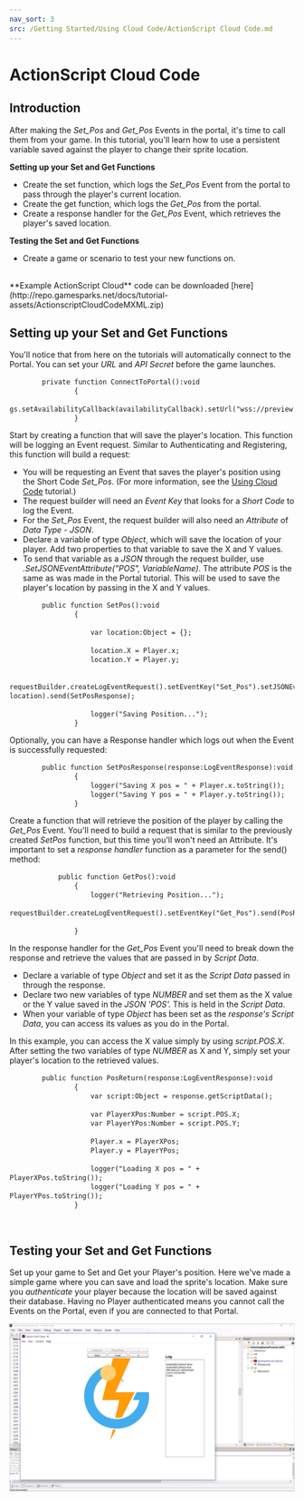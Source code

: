 ```yaml
---
nav_sort: 3
src: /Getting Started/Using Cloud Code/ActionScript Cloud Code.md
---
```


# ActionScript Cloud Code

## Introduction

After making the *Set_Pos* and *Get_Pos* Events in the portal, it's time to call them from your game. In this tutorial, you'll learn how to use a persistent variable saved against the player to change their sprite location.

**Setting up your Set and Get Functions**

  * Create the set function, which logs the *Set_Pos* Event from the portal to pass through the player's current location.
  * Create the get function, which logs the *Get_Pos* from the portal.
  * Create a response handler for the *Get_Pos* Event, which retrieves the player's saved location.

**Testing the Set and Get Functions**

  * Create a game or scenario to test your new functions on.

</br>
**Example ActionScript Cloud** code can be downloaded [here](http://repo.gamesparks.net/docs/tutorial-assets/ActionscriptCloudCodeMXML.zip)

## Setting up your Set and Get Functions

You'll notice that from here on the tutorials will automatically connect to the Portal. You can set your *URL* and *API* *Secret* before the game launches.

```
    	private function ConnectToPortal():void
    			{
    				gs.setAvailabilityCallback(availabilityCallback).setUrl("wss://preview.gamesparks.net/ws/293711ZXWjA9").setApiSecret("DgnYnPUE2D0RetwKAy5XPUxxxN7pl36e").connect();
    			}
```

Start by creating a function that will save the player's location. This function will be logging an Event request. Similar to Authenticating and Registering, this function will build a request:
* You will be requesting an Event that saves the player's position using the Short Code *Set_Pos*. (For more information, see the [Using Cloud Code](./README.md) tutorial.)
* The request builder will need an *Event Key* that looks for a *Short Code* to log the Event.
* For the *Set_Pos* Event, the request builder will also need an *Attribute* of *Data Type* - *JSON*.
* Declare a variable of type *Object*, which will save the location of your player. Add two properties to that variable to save the X and Y values.
* To send that variable as a *JSON* through the request builder, use *.SetJSONEventAttribute("POS", VariableName)*. The attribute *POS* is the same as was made in the Portal tutorial. This will be used to save the player's location by passing in the X and Y values.

```
    	public function SetPos():void
    			{

    				var location:Object = {};

    				location.X = Player.x;
    				location.Y = Player.y;

    				requestBuilder.createLogEventRequest().setEventKey("Set_Pos").setJSONEventAttribute("POS", location).send(SetPosResponse);

    				logger("Saving Position...");
    			}
```

Optionally, you can have a Response handler which logs out when the Event is successfully requested:

```
    	public function SetPosResponse(response:LogEventResponse):void
    			{
    				logger("Saving X pos = " + Player.x.toString());
    				logger("Saving Y pos = " + Player.y.toString());
    			}
```

Create a function that will retrieve the position of the player by calling the *Get_Pos* Event. You'll need to build a request that is similar to the previously created *SetPos* function, but this time you'll won't need an Attribute. It's important to set a *response* *handler* function as a parameter for the send() method:

```
    		public function GetPos():void
    			{
    				logger("Retrieving Position...");
    				requestBuilder.createLogEventRequest().setEventKey("Get_Pos").send(PosReturn);

    			}
```

In the response handler for the *Get_Pos* Event you'll need to break down the response and retrieve the values that are passed in by *Script Data*.
* Declare a variable of type *Object* and set it as the *Script Data* passed in through the response.
* Declare two new variables of type *NUMBER* and set them as the X value or the Y value saved in the *JSON* *'POS'.* This is held in the *Script Data*.
* When your variable of type *Object* has been set as the *response's* *Script Data*, you can access its values as you do in the Portal.

In this example, you can access the X value simply by using *script.POS.X*. After setting the two variables of type *NUMBER* as X and Y, simply set your player's location to the retrieved values.

```
    	public function PosReturn(response:LogEventResponse):void
    			{
    				var script:Object = response.getScriptData();

    				var PlayerXPos:Number = script.POS.X;
    				var PlayerYPos:Number = script.POS.Y;

    				Player.x = PlayerXPos;
    				Player.y = PlayerYPos;

    				logger("Loading X pos = " + PlayerXPos.toString());
    				logger("Loading Y pos = " + PlayerYPos.toString());
    			}
```

 

## Testing your Set and Get Functions

Set up your game to Set and Get your Player's position. Here we've made a simple game where you can save and load the sprite's location. Make sure you *authenticate* your player because the location will be saved against their database. Having no Player authenticated means you cannot call the Events on the Portal, even if you are connected to that Portal.

![l](img/AS/1.gif)
